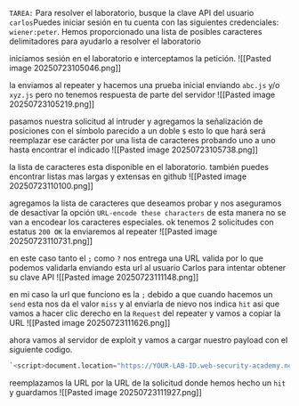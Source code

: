 `TAREA:` Para resolver el laboratorio, busque la clave API del usuario `carlos`Puedes iniciar sesión en tu cuenta con las siguientes credenciales: `wiener:peter`.
Hemos proporcionado una lista de posibles caracteres delimitadores para ayudarlo a resolver el laboratorio

iniciamos sesión en el laboratorio e interceptamos la petición.
![[Pasted image 20250723105046.png]]

la enviamos al repeater y hacemos una prueba inicial enviando `abc.js` y/o `xyz.js` pero no tenemos respuesta de parte del servidor 
![[Pasted image 20250723105219.png]]

pasamos nuestra solicitud al intruder y agregamos la señalización de posiciones con el símbolo parecido a un doble `$` esto lo que hará será reemplazar ese carácter por una lista de caracteres probando uno a uno hasta encontrar el indicado
![[Pasted image 20250723105738.png]]

la lista de caracteres esta disponible en el laboratorio. también puedes encontrar listas mas largas y extensas en github
![[Pasted image 20250723110100.png]]

agregamos la lista de caracteres que deseamos probar y nos aseguramos de desactivar la opción `URL-encode these characters` de esta manera no se van a encodear los caracteres especiales. ok tenemos 2 solicitudes con estatus `200 OK` la enviaremos al repeater
![[Pasted image 20250723110731.png]]

en este caso tanto el `;` como `?` nos entrega una URL valida por lo que podemos validarla enviando esta url al usuario Carlos para intentar obtener su clave API 
![[Pasted image 20250723111148.png]]

en mi caso la url que funciono es la `;` debido a que cuando hacemos un `send` esta nos da el valor `miss` y al enviarla de nievo nos indica `hit` asi que vamos a hacer clic derecho en la `Request` del repeater y vamos a copiar la URL
![[Pasted image 20250723111626.png]]

ahora vamos al servidor de exploit y vamos a cargar nuestro payload con el siguiente codigo.

```python
`<script>document.location="https://YOUR-LAB-ID.web-security-academy.net/my-account;wcd.js"</script>`
```

reemplazamos la URL por la URL de la solicitud donde hemos hecho un `hit` y guardamos
![[Pasted image 20250723111927.png]]

